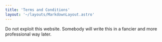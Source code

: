 ```yaml
---
title: 'Terms and Conditions'
layout: '~/layouts/MarkdownLayout.astro'
---
```


Do not exploit this website. Somebody will write this in a fancier and more professional way later. 